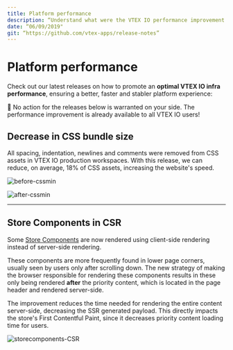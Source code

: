 ```yaml
---
title: Platform performance
description: “Understand what were the VTEX IO performance improvement key points in week35/2019.”
date: “06/09/2019"
git: “https://github.com/vtex-apps/release-notes”
---
```


# Platform performance

Check out our latest releases on how to promote an  **optimal VTEX IO infra performance**, ensuring a better, faster and stabler platform experience:

:eyes: No action for the releases below is warranted on your side. The performance improvement is already available to all VTEX IO users!

## Decrease in CSS bundle size

All spacing, indentation, newlines and comments were removed from CSS assets in VTEX IO production workspaces. With this release, we can reduce, on average, 18% of CSS assets, increasing the website's speed.

![before-cssmin](https://user-images.githubusercontent.com/52087100/64426870-25ce8f80-d086-11e9-8469-267dfb3af9df.png)

![after-cssmin](https://user-images.githubusercontent.com/52087100/64426931-48f93f00-d086-11e9-89d3-962781f94d27.png)

---

## Store Components in CSR

Some [Store Components](https://github.com/vtex-apps/store-components) are now rendered using client-side rendering instead of server-side rendering. 

These components are more frequently found in lower page corners, usually seen by users only after scrolling down. The new strategy of making the browser responsible for rendering these components results in these only being rendered **after** the priority content, which is located in the page header and rendered server-side.

The improvement reduces the time needed for rendering the entire content server-side, decreasing the SSR generated payload. This directly impacts the store's First Contentful Paint, since it decreases priority content loading time for users.

![storecomponents-CSR](https://user-images.githubusercontent.com/52087100/64426938-4b5b9900-d086-11e9-9a84-348163794860.png)
